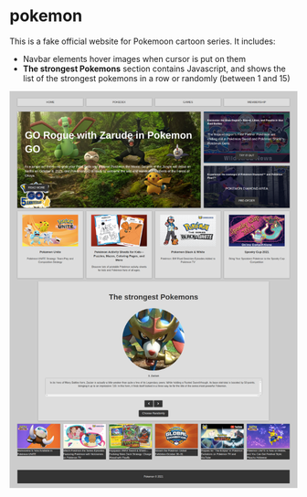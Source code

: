 # pokemon
This is a fake official website for Pokemoon cartoon series. It includes:

* Navbar elements hover images when cursor is put on them 
* <b>The strongest Pokemons</b> section contains Javascript, and shows the list of the strongest pokemons in a row or randomly (between 1 and 15)



![Here is the preview of the page](pokemon-preview.png)
